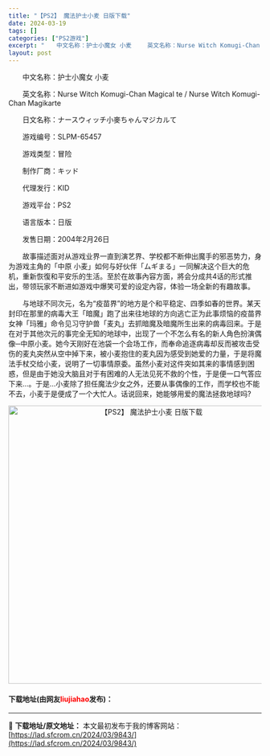 ```yaml
---
title: "【PS2】 魔法护士小麦 日版下载"
date: 2024-03-19
tags: []
categories: ["PS2游戏"]
excerpt: "　　中文名称：护士小魔女 小麦 　　英文名称：Nurse Witch Komugi-Chan Magical te / Nurse Witch Komugi-Chan Magikarte 　　日文名称：ナースウィッチ小麥ちゃんマジカルて 　　游戏编号：SLPM-65457 　　游戏类型：冒险 　　制&hellip;"
layout: post
---
```


 <p>　　中文名称：护士小魔女 小麦</p> <p>　　英文名称：Nurse Witch Komugi-Chan Magical te / Nurse Witch Komugi-Chan Magikarte</p> <p>　　日文名称：ナースウィッチ小麥ちゃんマジカルて</p> <p>　　游戏编号：SLPM-65457</p> <p>　　游戏类型：冒险</p> <p>　　制作厂商：キッド</p> <p>　　代理发行：KID</p> <p>　　游戏平台：PS2</p> <p>　　语言版本：日版</p> <p>　　发售日期：2004年2月26日</p> <p>　　故事描述面对从游戏业界一直到演艺界、学校都不断伸出魔手的邪恶势力，身为游戏主角的「中原 小麦」如何与好伙伴「ムギまる」一同解决这个巨大的危机，重新恢復和平安乐的生活。至於在故事內容方面，將会分成共4话的形式推出，带领玩家不断进如游戏中爆笑可爱的设定內容，体验一场全新的有趣故事。</p> <p>　　与地球不同次元，名为&ldquo;疫苗界&rdquo;的地方是个和平稳定、四季如春的世界。某天封印在那里的病毒大王「暗魔」跑了出来往地球的方向逃亡正为此事烦恼的疫苗界女神「玛雅」命令见习守护兽「麦丸」去抓暗魔及暗魔所生出来的病毒回来。于是在对于其他次元的事完全无知的地球中，出现了一个不怎么有名的新人角色扮演偶像─中原小麦。她今天刚好在池袋一个会场工作，而奉命追逐病毒却反而被攻击受伤的麦丸突然从空中掉下来，被小麦抱住的麦丸因为感受到她爱的力量，于是将魔法手杖交给小麦，说明了一切事情原委。虽然小麦对这件突如其来的事情感到困惑，但是由于她没大脑且对于有困难的人无法见死不救的个性，于是便一口气答应下来&hellip;。于是&hellip;小麦除了担任魔法少女之外，还要从事偶像的工作，而学校也不能不去，小麦于是便成了一个大忙人。话说回来，她能够用爱的魔法拯救地球吗?</p> <p align="center"><img align="" border="0" src="https://lad.sfcrom.cn/wp-content/uploads/2024/03/20240319_65f99786da10f.jpg" width="554" alt="【PS2】 魔法护士小麦 日版下载" /></p> <p><h4>下载地址(由网友<font color="red">liujiahao</font>发布)：</h4></p> 

---
📖 **下载地址/原文地址：** 本文最初发布于我的博客网站：[https://lad.sfcrom.cn/2024/03/9843/](https://lad.sfcrom.cn/2024/03/9843/)
